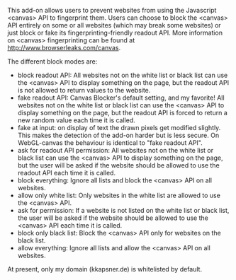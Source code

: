 This add-on allows users to prevent websites from using the Javascript &lt;canvas&gt; API to fingerprint them. Users can choose to block the &lt;canvas&gt; API entirely on some or all websites (which may break some websites) or just block or fake its fingerprinting-friendly readout API. More information on &lt;canvas&gt; fingerprinting can be found at http://www.browserleaks.com/canvas.

The different block modes are:
<ul>
<li>block readout API: All websites not on the white list or black list can use the &lt;canvas&gt; API to display something on the page, but the readout API is not allowed to return values to the website.</li>
<li>fake readout API: Canvas Blocker's default setting, and my favorite! All websites not on the white list or black list can use the &lt;canvas&gt; API to display something on the page, but the readout API is forced to return a new random value each time it is called.</li>
<li>fake at input: on display of text the drawn pixels get modified slightly. This makes the detection of the add-on harder but is less secure. On WebGL-canvas the behaviour is identical to "fake readout API".</li>
<li>ask for readout API permission: All websites not on the white list or black list can use the &lt;canvas&gt; API to display something on the page, but the user will be asked if the website should be allowed to use the readout API each time it is called.</li>
<li>block everything: Ignore all lists and block the &lt;canvas&gt; API on all websites.</li>
<li>allow only white list: Only websites in the white list are allowed to use the &lt;canvas&gt; API.</li>
<li>ask for permission: If a website is not listed on the white list or black list, the user will be asked if the website should be allowed to use the &lt;canvas&gt; API each time it is called.</li>
<li>block only black list: Block the &lt;canvas&gt; API only for websites on the black list.</li>
<li>allow everything: Ignore all lists and allow the &lt;canvas&gt; API on all websites.</li>
</ul>

At present, only my domain (kkapsner.de) is whitelisted by default.
